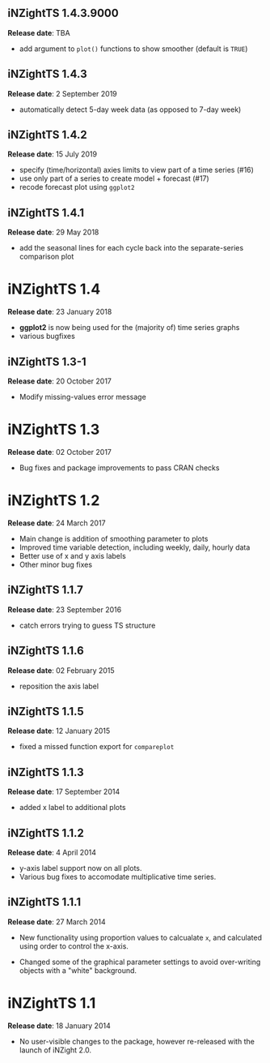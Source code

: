 ## iNZightTS 1.4.3.9000
__Release date__: TBA

- add argument to `plot()` functions to show smoother (default is `TRUE`)


## iNZightTS 1.4.3
__Release date__: 2 September 2019

- automatically detect 5-day week data (as opposed to 7-day week)


## iNZightTS 1.4.2
__Release date__: 15 July 2019

- specify (time/horizontal) axies limits to view part of a time series (#16)
- use only part of a series to create model + forecast (#17)
- recode forecast plot using `ggplot2`


## iNZightTS 1.4.1
__Release date__: 29 May 2018

- add the seasonal lines for each cycle back into the separate-series comparison plot


# iNZightTS 1.4
__Release date__: 23 January 2018

- __ggplot2__ is now being used for the (majority of) time series graphs
- various bugfixes


## iNZightTS 1.3-1
__Release date__: 20 October 2017

- Modify missing-values error message


# iNZightTS 1.3
__Release date__: 02 October 2017

- Bug fixes and package improvements to pass CRAN checks


# iNZightTS 1.2
__Release date__: 24 March 2017

- Main change is addition of smoothing parameter to plots
- Improved time variable detection, including weekly, daily, hourly data
- Better use of x and y axis labels
- Other minor bug fixes



## iNZightTS 1.1.7
__Release date__: 23 September 2016

- catch errors trying to guess TS structure


## iNZightTS 1.1.6
__Release date__: 02 February 2015

- reposition the axis label


## iNZightTS 1.1.5
__Release date__: 12 January 2015

- fixed a missed function export for `compareplot`


## iNZightTS 1.1.3
__Release date__: 17 September 2014

- added x label to additional plots


## iNZightTS 1.1.2
__Release date__: 4 April 2014

- y-axis label support now on all plots.
- Various bug fixes to accomodate multiplicative time series.


## iNZightTS 1.1.1
__Release date__: 27 March 2014

- New functionality using proportion values to calcualate `x`,
  and calculated using order to control the x-axis.

- Changed some of the graphical parameter settings to avoid
  over-writing objects with a "white" background.


# iNZightTS 1.1
__Release date__: 18 January 2014

- No user-visible changes to the package, however re-released with the
  launch of iNZight 2.0.

